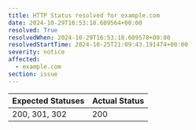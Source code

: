 ```yaml
---
title: HTTP Status resolved for example.com
date: 2024-10-29T16:53:18.609564+00:00
resolved: True
resolvedWhen: 2024-10-29T16:53:18.609578+00:00
resolvedStartTime: 2024-10-25T21:09:43.191474+00:00
severity: notice
affected:
  - example.com
section: issue
---
```


| Expected Statuses | Actual Status  |
|-------------------|----------------|
| 200, 301, 302 | 200 |
